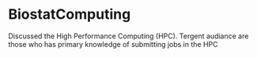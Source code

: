 # BiostatComputing
Discussed the High Performance Computing (HPC). Tergent audiance are those who has primary knowledge of submitting jobs in the HPC
